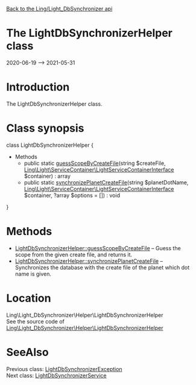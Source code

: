 [Back to the Ling/Light_DbSynchronizer api](https://github.com/lingtalfi/Light_DbSynchronizer/blob/master/doc/api/Ling/Light_DbSynchronizer.md)



The LightDbSynchronizerHelper class
================
2020-06-19 --> 2021-05-31






Introduction
============

The LightDbSynchronizerHelper class.



Class synopsis
==============


class <span class="pl-k">LightDbSynchronizerHelper</span>  {

- Methods
    - public static [guessScopeByCreateFile](https://github.com/lingtalfi/Light_DbSynchronizer/blob/master/doc/api/Ling/Light_DbSynchronizer/Helper/LightDbSynchronizerHelper/guessScopeByCreateFile.md)(string $createFile, [Ling\Light\ServiceContainer\LightServiceContainerInterface](https://github.com/lingtalfi/Light/blob/master/doc/api/Ling/Light/ServiceContainer/LightServiceContainerInterface.md) $container) : array
    - public static [synchronizePlanetCreateFile](https://github.com/lingtalfi/Light_DbSynchronizer/blob/master/doc/api/Ling/Light_DbSynchronizer/Helper/LightDbSynchronizerHelper/synchronizePlanetCreateFile.md)(string $planetDotName, [Ling\Light\ServiceContainer\LightServiceContainerInterface](https://github.com/lingtalfi/Light/blob/master/doc/api/Ling/Light/ServiceContainer/LightServiceContainerInterface.md) $container, ?array $options = []) : void

}






Methods
==============

- [LightDbSynchronizerHelper::guessScopeByCreateFile](https://github.com/lingtalfi/Light_DbSynchronizer/blob/master/doc/api/Ling/Light_DbSynchronizer/Helper/LightDbSynchronizerHelper/guessScopeByCreateFile.md) &ndash; Guess the scope from the given create file, and returns it.
- [LightDbSynchronizerHelper::synchronizePlanetCreateFile](https://github.com/lingtalfi/Light_DbSynchronizer/blob/master/doc/api/Ling/Light_DbSynchronizer/Helper/LightDbSynchronizerHelper/synchronizePlanetCreateFile.md) &ndash; Synchronizes the database with the create file of the planet which dot name is given.





Location
=============
Ling\Light_DbSynchronizer\Helper\LightDbSynchronizerHelper<br>
See the source code of [Ling\Light_DbSynchronizer\Helper\LightDbSynchronizerHelper](https://github.com/lingtalfi/Light_DbSynchronizer/blob/master/Helper/LightDbSynchronizerHelper.php)



SeeAlso
==============
Previous class: [LightDbSynchronizerException](https://github.com/lingtalfi/Light_DbSynchronizer/blob/master/doc/api/Ling/Light_DbSynchronizer/Exception/LightDbSynchronizerException.md)<br>Next class: [LightDbSynchronizerService](https://github.com/lingtalfi/Light_DbSynchronizer/blob/master/doc/api/Ling/Light_DbSynchronizer/Service/LightDbSynchronizerService.md)<br>
